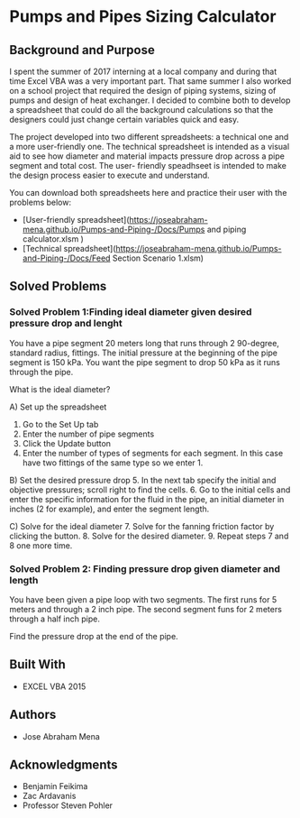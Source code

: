 # Pumps and Pipes Sizing Calculator

## Background and Purpose

  I spent the summer of 2017 interning at a local company and during that time Excel VBA was a very important part. 
 That same summer I also worked on a school project that required the design of piping systems, sizing of pumps 
 and design of heat exchanger. I decided to combine both to develop a spreadsheet that could do all the background calculations
 so that the designers could just change certain variables quick and easy. 
 
  The project developed into two different spreadsheets: a technical one and a more user-friendly one. The technical spreadsheet
 is intended as a visual aid to see how diameter and material impacts pressure drop across a pipe segment and total cost. The user-
 friendly speadhseet is intended to make the design process easier to execute and understand. 

  You can download both spreadsheets here and practice their user with the problems below:
  
 * [User-friendly spreadsheet](https://joseabraham-mena.github.io/Pumps-and-Piping-/Docs/Pumps and piping calculator.xlsm ) 
 * [Technical spreadsheet](https://joseabraham-mena.github.io/Pumps-and-Piping-/Docs/Feed Section Scenario 1.xlsm) 
 

## Solved Problems

### Solved Problem 1:Finding ideal diameter given desired pressure drop and lenght

You have a pipe segment 20 meters long that runs through 2 90-degree, standard radius, fittings. 
The initial pressure at the beginning of the pipe segment is 150 kPa. 
You want the pipe segment to drop 50 kPa as it runs through the pipe. 

What is the ideal diameter?

A) Set up the spreadsheet

  1. Go to the Set Up tab
  2. Enter the number of pipe segments
  3. Click the Update button
  4. Enter the number of types of segments for each segment. In this case have two fittings
     of the same type so we enter 1.

B) Set the desired pressure drop
  5. In the next tab specify the initial and objective pressures; scroll right to
     find the cells. 
  6. Go to the initial cells and enter the specific information for the fluid in the pipe,
     an initial diameter in inches (2 for example), and enter the segment length. 

C) Solve for the ideal diameter
  7. Solve for the fanning friction factor by clicking the button. 
  8. Solve for the desired diameter.
  9. Repeat steps 7 and 8 one more time. 

### Solved Problem 2: Finding pressure drop given diameter and length

You have been given a pipe loop with two segments. The first runs for 5 meters and through a 2 inch
pipe. The second segment funs for 2 meters through a half inch pipe. 

Find the pressure drop at the end of the pipe. 




## Built With

  * EXCEL VBA 2015

## Authors

  * Jose Abraham Mena 

## Acknowledgments

  * Benjamin Feikima
  * Zac Ardavanis
  * Professor Steven Pohler
